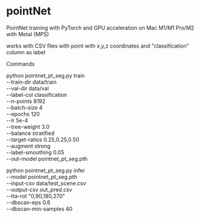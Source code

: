 # pointNet
PointNet training with PyTorch and GPU acceleration on Mac M1/M1 Pro/M2 with Metal (MPS)

works with CSV files with point with x,y,z coordinates and "classification" column as label


Commands

python pointnet_pt_seg.py train \
  --train-dir data/train \
  --val-dir data/val \
  --label-col classification \
  --n-points 8192 \
  --batch-size 4 \
  --epochs 120 \
  --lr 5e-4 \
  --tree-weight 3.0 \
  --balance stratified \
  --target-ratios 0.25,0.25,0.50 \
  --augment strong \
  --label-smoothing 0.05 \
  --out-model pointnet_pt_seg.pth


  python pointnet_pt_seg.py infer \
  --model pointnet_pt_seg.pth \
  --input-csv data/test_scene.csv \
  --output-csv out_pred.csv \
  --tta-rot "0,90,180,270" \
  --dbscan-eps 0.6 \
  --dbscan-min-samples 40
